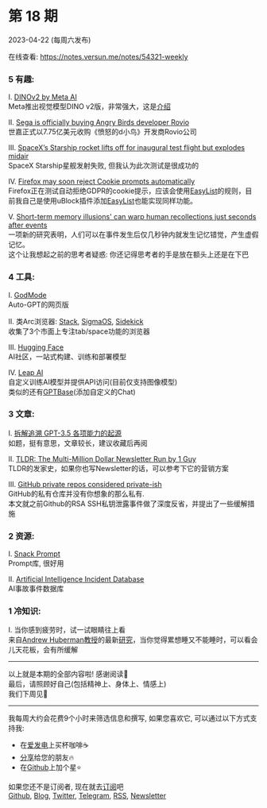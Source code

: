 # 第  18  期
2023-04-22 (每周六发布)

在线查看: https://notes.versun.me/notes/54321-weekly

### 5 有趣:
I. [DINOv2 by Meta AI](https://dinov2.metademolab.com/)\
	Meta推出视觉模型DINO v2版，非常强大，这是[介绍](https://ai.facebook.com/blog/dino-v2-computer-vision-self-supervised-learning/)

II. [Sega is officially buying Angry Birds developer Rovio](https://www.theverge.com/2023/4/17/23686155/sega-sammy-acquires-rovio-angry-birds-developer-mobile-games)\
	世嘉正式以7.75亿美元收购《愤怒的d小鸟》开发商Rovio公司

III. [SpaceX’s Starship rocket lifts off for inaugural test flight but explodes midair](https://www.cnn.com/2023/04/20/world/spacex-starship-launch-thursday-scn/index.html)\
	SpaceX Starship星舰发射失败, 但我认为此次测试是很成功的

IV. [Firefox may soon reject Cookie prompts automatically](https://www.ghacks.net/2023/04/17/firefox-may-interact-with-cookie-prompts-automatically-soon/)\
	Firefox正在测试自动拒绝GDPR的cookie提示，应该会使用[EasyList](https://easylist.to/)的规则，目前我自己是使用uBlock插件添加[EasyList](https://subscribe.adblockplus.org/?location=https://secure.fanboy.co.nz/fanboy-cookiemonster.txt&title=EasyList%20Cookie%20List)也能实现同样功能。

V. [Short-term memory illusions' can warp human recollections just seconds after events](https://www.livescience.com/human-behavior/short-term-memory-illusions-can-warp-human-recollections-just-seconds-after-events-study-suggests)\
	一项新的研究表明，人们可以在事件发生后仅几秒钟内就发生记忆错觉，产生虚假记忆。\
	这个让我想起之前的思考者疑惑: 你还记得思考者的手是放在额头上还是在下巴

### 4 工具:
I. [GodMode](https://godmode.space/)\
	Auto-GPT的网页版

II. 类Arc浏览器: [Stack](https://stackbrowser.com/), [SigmaOS](https://sigmaos.com/), [Sidekick](https://www.meetsidekick.com/)\
	收集了3个市面上专注tab/space功能的浏览器

III. [Hugging Face](https://huggingface.co/)\
	AI社区，一站式构建、训练和部署模型

IV. [Leap AI](https://www.tryleap.ai/)\
	自定义训练AI模型并提供API访问(目前仅支持图像模型)\
	类似的还有[GPTBase](https://gptbase.ai/)(添加自定义的Chat)

### 3 文章:
I. [拆解追溯 GPT-3.5 各项能力的起源](https://yaofu.notion.site/GPT-3-5-360081d91ec245f29029d37b54573756)\
	如题，挺有意思，文章较长，建议收藏后再阅

II. [TLDR: The Multi-Million Dollar Newsletter Run by 1 Guy](https://growthinreverse.com/tldr/)\
	TLDR的发家史，如果你也写Newsletter的话，可以参考下它的营销方案

III. [GitHub private repos considered private-­ish](https://tylercipriani.com/blog/2023/03/31/private-ish-github-repos/)\
	GitHub的私有仓库并没有你想象的那么私有.\
	本文就之前Github的RSA SSH私钥泄露事件做了深度反省，并提出了一些缓解措施

### 2 资源:
I. [Snack Prompt](https://snackprompt.com/)\
	Prompt库, 很好用

II. [Artificial Intelligence Incident Database](https://incidentdatabase.ai/)\
	AI事故事件数据库

### 1 冷知识:
I. 当你感到疲劳时，试一试眼睛往上看\
	来自[Andrew Huberman教授](https://hubermanlab.com/)的最新[研究](https://www.youtube.com/watch?v=m7D1TXzDy-I)，当你觉得累想睡又不能睡时，可以看会儿天花板，会有所缓解

---
以上就是本期的全部内容啦! 感谢阅读🥰\
最后，请照顾好自己(包括精神上、身体上、情感上)\
我们下周见👋

---
我每周大约会花费9个小时来筛选信息和撰写, 如果您喜欢它, 可以通过以下方式支持我:
- 在[爱发电](https://afdian.net/a/versun)上买杯咖啡☕
- [分享](https://54321.versun.me)给您的朋友🔥
- 在[Github](https://github.com/versun/54321-Weekly)上加个星⭐

如果您还不是订阅者, 现在就去[订阅](https://54321.versun.me)吧\
[Github](https://github.com/versun/54321-Weekly), [Blog](https://notes.versun.me/notes/54321-weekly), [Twitter](https://twitter.com/VersunPan), [Telegram](https://t.me/+0hAhZfrPJGo1YmI9), [RSS](https://54321.versun.me/feed), [Newsletter](https://54321.versun.me/)
